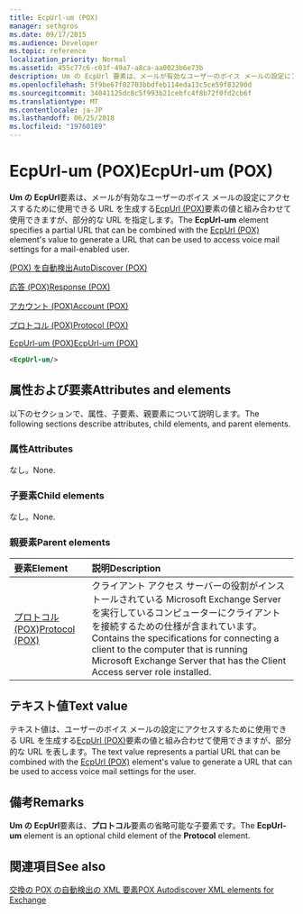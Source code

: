 ```yaml
---
title: EcpUrl-um (POX)
manager: sethgros
ms.date: 09/17/2015
ms.audience: Developer
ms.topic: reference
localization_priority: Normal
ms.assetid: 455c77c6-c03f-49a7-a8ca-aa0023b6e73b
description: Um の EcpUrl 要素は、メールが有効なユーザーのボイス メールの設定にアクセスするために使用できる URL を生成する EcpUrl (POX) 要素の値と組み合わせて使用できますが、部分的な URL を指定します。
ms.openlocfilehash: 5f9be67f02703bbdfeb114eda13c5ce59f83290d
ms.sourcegitcommit: 34041125dc8c5f993b21cebfc4f8b72f0fd2cb6f
ms.translationtype: MT
ms.contentlocale: ja-JP
ms.lasthandoff: 06/25/2018
ms.locfileid: "19760189"
---
```

# <a name="ecpurl-um-pox"></a><span data-ttu-id="868dc-103">EcpUrl-um (POX)</span><span class="sxs-lookup"><span data-stu-id="868dc-103">EcpUrl-um (POX)</span></span>

<span data-ttu-id="868dc-104">**Um の EcpUrl**要素は、メールが有効なユーザーのボイス メールの設定にアクセスするために使用できる URL を生成する[EcpUrl (POX)](ecpurl-pox.md)要素の値と組み合わせて使用できますが、部分的な URL を指定します。</span><span class="sxs-lookup"><span data-stu-id="868dc-104">The **EcpUrl-um** element specifies a partial URL that can be combined with the [EcpUrl (POX)](ecpurl-pox.md) element's value to generate a URL that can be used to access voice mail settings for a mail-enabled user.</span></span> 
  
[<span data-ttu-id="868dc-105">(POX) を自動検出</span><span class="sxs-lookup"><span data-stu-id="868dc-105">AutoDiscover (POX)</span></span>](autodiscover-pox.md)
  
[<span data-ttu-id="868dc-106">応答 (POX)</span><span class="sxs-lookup"><span data-stu-id="868dc-106">Response (POX)</span></span>](response-pox.md)
  
[<span data-ttu-id="868dc-107">アカウント (POX)</span><span class="sxs-lookup"><span data-stu-id="868dc-107">Account (POX)</span></span>](account-pox.md)
  
[<span data-ttu-id="868dc-108">プロトコル (POX)</span><span class="sxs-lookup"><span data-stu-id="868dc-108">Protocol (POX)</span></span>](protocol-pox.md)
  
[<span data-ttu-id="868dc-109">EcpUrl-um (POX)</span><span class="sxs-lookup"><span data-stu-id="868dc-109">EcpUrl-um (POX)</span></span>](ecpurl-um-pox.md)
  
```XML
<EcpUrl-um/>
```

## <a name="attributes-and-elements"></a><span data-ttu-id="868dc-110">属性および要素</span><span class="sxs-lookup"><span data-stu-id="868dc-110">Attributes and elements</span></span>

<span data-ttu-id="868dc-111">以下のセクションで、属性、子要素、親要素について説明します。</span><span class="sxs-lookup"><span data-stu-id="868dc-111">The following sections describe attributes, child elements, and parent elements.</span></span>
  
### <a name="attributes"></a><span data-ttu-id="868dc-112">属性</span><span class="sxs-lookup"><span data-stu-id="868dc-112">Attributes</span></span>

<span data-ttu-id="868dc-113">なし。</span><span class="sxs-lookup"><span data-stu-id="868dc-113">None.</span></span>
  
### <a name="child-elements"></a><span data-ttu-id="868dc-114">子要素</span><span class="sxs-lookup"><span data-stu-id="868dc-114">Child elements</span></span>

<span data-ttu-id="868dc-115">なし。</span><span class="sxs-lookup"><span data-stu-id="868dc-115">None.</span></span>
  
### <a name="parent-elements"></a><span data-ttu-id="868dc-116">親要素</span><span class="sxs-lookup"><span data-stu-id="868dc-116">Parent elements</span></span>

|<span data-ttu-id="868dc-117">**要素**</span><span class="sxs-lookup"><span data-stu-id="868dc-117">**Element**</span></span>|<span data-ttu-id="868dc-118">**説明**</span><span class="sxs-lookup"><span data-stu-id="868dc-118">**Description**</span></span>|
|:-----|:-----|
|[<span data-ttu-id="868dc-119">プロトコル (POX)</span><span class="sxs-lookup"><span data-stu-id="868dc-119">Protocol (POX)</span></span>](protocol-pox.md) <br/> |<span data-ttu-id="868dc-120">クライアント アクセス サーバーの役割がインストールされている Microsoft Exchange Server を実行しているコンピューターにクライアントを接続するための仕様が含まれています。</span><span class="sxs-lookup"><span data-stu-id="868dc-120">Contains the specifications for connecting a client to the computer that is running Microsoft Exchange Server that has the Client Access server role installed.</span></span>  <br/> |
   
## <a name="text-value"></a><span data-ttu-id="868dc-121">テキスト値</span><span class="sxs-lookup"><span data-stu-id="868dc-121">Text value</span></span>

<span data-ttu-id="868dc-122">テキスト値は、ユーザーのボイス メールの設定にアクセスするために使用できる URL を生成する[EcpUrl (POX)](ecpurl-pox.md)要素の値と組み合わせて使用できますが、部分的な URL を表します。</span><span class="sxs-lookup"><span data-stu-id="868dc-122">The text value represents a partial URL that can be combined with the [EcpUrl (POX)](ecpurl-pox.md) element's value to generate a URL that can be used to access voice mail settings for the user.</span></span> 
  
## <a name="remarks"></a><span data-ttu-id="868dc-123">備考</span><span class="sxs-lookup"><span data-stu-id="868dc-123">Remarks</span></span>

<span data-ttu-id="868dc-124">**Um の EcpUrl**要素は、**プロトコル**要素の省略可能な子要素です。</span><span class="sxs-lookup"><span data-stu-id="868dc-124">The **EcpUrl-um** element is an optional child element of the **Protocol** element.</span></span> 
  
## <a name="see-also"></a><span data-ttu-id="868dc-125">関連項目</span><span class="sxs-lookup"><span data-stu-id="868dc-125">See also</span></span>



[<span data-ttu-id="868dc-126">交換の POX の自動検出の XML 要素</span><span class="sxs-lookup"><span data-stu-id="868dc-126">POX Autodiscover XML elements for Exchange</span></span>](pox-autodiscover-xml-elements-for-exchange.md)

